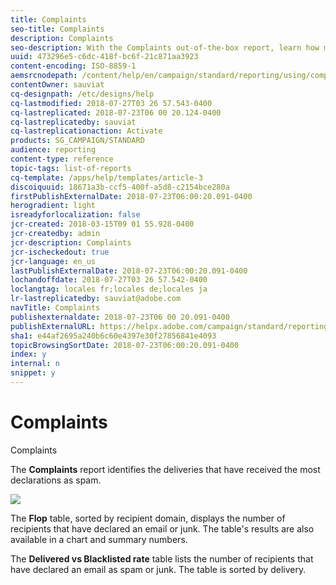 ```yaml
---
title: Complaints
seo-title: Complaints
description: Complaints
seo-description: With the Complaints out-of-the-box report, learn how many time delivery was declared as spam.
uuid: 473296e5-c6dc-418f-bc6f-21c871aa3923
content-encoding: ISO-8859-1
aemsrcnodepath: /content/help/en/campaign/standard/reporting/using/complaints
contentOwner: sauviat
cq-designpath: /etc/designs/help
cq-lastmodified: 2018-07-27T03 26 57.543-0400
cq-lastreplicated: 2018-07-23T06 00 20.124-0400
cq-lastreplicatedby: sauviat
cq-lastreplicationaction: Activate
products: SG_CAMPAIGN/STANDARD
audience: reporting
content-type: reference
topic-tags: list-of-reports
cq-template: /apps/help/templates/article-3
discoiquuid: 18671a3b-ccf5-400f-a5d8-c2154bce280a
firstPublishExternalDate: 2018-07-23T06:00:20.091-0400
herogradient: light
isreadyforlocalization: false
jcr-created: 2018-03-15T09 01 55.928-0400
jcr-createdby: admin
jcr-description: Complaints
jcr-ischeckedout: true
jcr-language: en_us
lastPublishExternalDate: 2018-07-23T06:00:20.091-0400
lochandoffdate: 2018-07-27T03 26 57.542-0400
loclangtag: locales fr;locales de;locales ja
lr-lastreplicatedby: sauviat@adobe.com
navTitle: Complaints
publishexternaldate: 2018-07-23T06 00 20.091-0400
publishExternalURL: https://helpx.adobe.com/campaign/standard/reporting/using/complaints.html
sha1: e44af2695a240b6c60e4397e30f27856841e4093
topicBrowsingSortDate: 2018-07-23T06:00:20.091-0400
index: y
internal: n
snippet: y
---
```


# Complaints

Complaints

The **Complaints** report identifies the deliveries that have received the most declarations as spam.

![](assets/delivery_reports_complaints.png)

The **Flop** table, sorted by recipient domain, displays the number of recipients that have declared an email or junk. The table's results are also available in a chart and summary numbers.

The **Delivered vs Blacklisted rate** table lists the number of recipients that have declared an email as spam or junk. The table is sorted by delivery.
